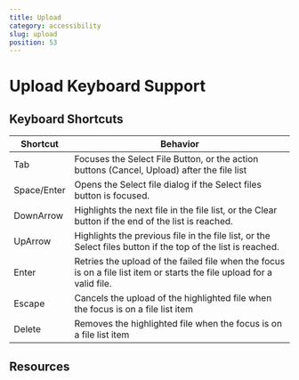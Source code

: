 ```yaml
---
title: Upload
category: accessibility
slug: upload
position: 53
---
```

# Upload Keyboard Support

## Keyboard Shortcuts

| Shortcut | Behavior                                                            |
|----------|---------------------------------------------------------------------|
| Tab      | Focuses the Select File Button, or the action buttons (Cancel, Upload) after the file list |
| Space/Enter    | Opens the Select file dialog if the Select files button is focused.                     |
| DownArrow   | Highlights the next file in the file list, or the Clear button if the end of the list is reached.          |
| UpArrow | Highlights the previous file in the file list, or the Select files button if the top of the list is reached.        |
| Enter    | Retries the upload of the failed file when the focus is on a file list item or starts the file upload for a valid file.                   |
| Escape   | Cancels the upload of the highlighted file when the focus is on a file list item                                           |
| Delete | Removes the highlighted file when the focus is on a file list item                                 |

## Resources
